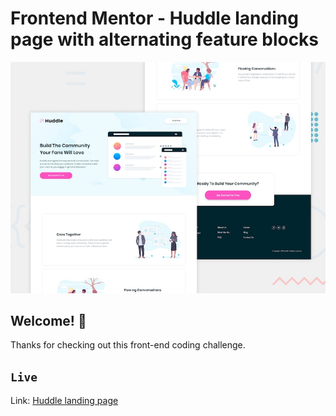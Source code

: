 # Frontend Mentor - Huddle landing page with alternating feature blocks

![Design preview for the Huddle landing page with alternating feature blocks coding challenge](./design/desktop-preview.jpg)

## Welcome! 👋

Thanks for checking out this front-end coding challenge.

## `Live`

Link: [Huddle landing page](https://huddle-landing-page-with-alternating-feature-blocks-master-sage.vercel.app)
